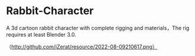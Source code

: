 # Rabbit-Character
A 3d cartoon rabbit character with complete rigging and materials，The rig requires at least Blender 3.0.

（http://github.com/iZerat/resource/2022-08-09210617.png）
